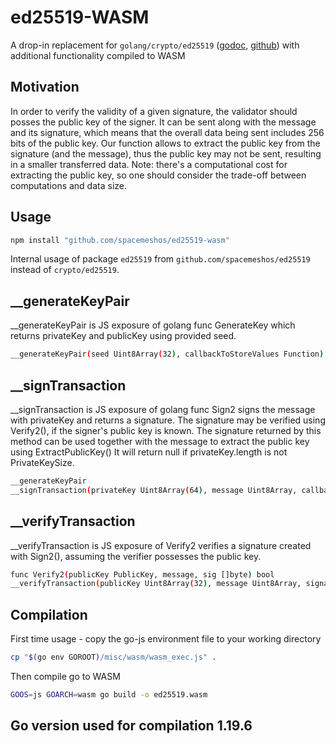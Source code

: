 # ed25519-WASM

A drop-in replacement for `golang/crypto/ed25519` ([godoc](https://godoc.org/golang.org/x/crypto/ed25519),
[github](https://github.com/golang/crypto/tree/master/ed25519))
 with additional functionality compiled to WASM

## Motivation

In order to verify the validity of a given signature, the validator should posses the public key of the signer. It can be sent along with the message and its signature, which means that the overall data being sent includes 256 bits of the public key. Our function allows to extract the public key from the signature (and the message), thus the public key may not be sent, resulting in a smaller transferred data. Note: there's a computational cost for extracting the public key, so one should consider the trade-off between computations and data size.

## Usage

```bash
npm install "github.com/spacemeshos/ed25519-wasm"
```

Internal usage of package `ed25519` from `github.com/spacemeshos/ed25519` instead of `crypto/ed25519`.

## __generateKeyPair

__generateKeyPair is JS exposure of golang func GenerateKey which returns privateKey and publicKey using provided seed.

```bash
__generateKeyPair(seed Uint8Array(32), callbackToStoreValues Function) publicKey Uint8Array(32), privateKey Uint8Array(64)
```

## __signTransaction

__signTransaction is JS exposure of golang func Sign2 signs the message with privateKey and returns a signature.
The signature may be verified using Verify2(), if the signer's public key is known.
The signature returned by this method can be used together with the message
to extract the public key using ExtractPublicKey()
It will return null if privateKey.length is not PrivateKeySize.

```bash
__generateKeyPair
__signTransaction(privateKey Uint8Array(64), message Uint8Array, callbackToStoreValues Function) Uint8Array(64)
```

## __verifyTransaction

__verifyTransaction is JS exposure of Verify2 verifies a signature created with Sign2(), assuming the verifier possesses the public key.

```bash
func Verify2(publicKey PublicKey, message, sig []byte) bool
__verifyTransaction(publicKey Uint8Array(32), message Uint8Array, signature Uint8Array(64), callbackToStoreValue Function) boolean
```

## Compilation

First time usage - copy the go-js environment file to your working directory

```bash
cp "$(go env GOROOT)/misc/wasm/wasm_exec.js" .
```

Then compile go to WASM

```bash
GOOS=js GOARCH=wasm go build -o ed25519.wasm
```

## Go version used for compilation 1.19.6
